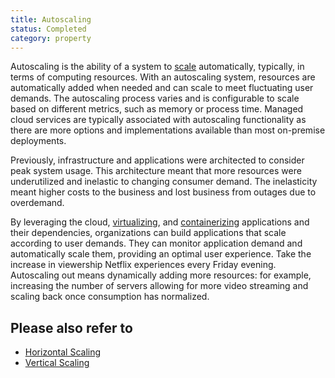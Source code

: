 ```yaml
---
title: Autoscaling
status: Completed
category: property
---
```


Autoscaling is the ability of a system to [scale](/scalability/) automatically, typically, in terms of computing resources. With an autoscaling system, resources are automatically added when needed and can scale to meet fluctuating user demands. The autoscaling process varies and is configurable to scale based on different metrics, such as memory or process time. Managed cloud services are typically associated with autoscaling functionality as there are more options and implementations available than most on-premise deployments.

Previously, infrastructure and applications were architected to consider peak system usage. This architecture meant that more resources were underutilized and inelastic to changing consumer demand. The inelasticity meant higher costs to the business and lost business from outages due to overdemand.

By leveraging the cloud, [virtualizing](/virtualization/), and [containerizing](/containerization/) applications and their dependencies, organizations can build applications that scale according to user demands. They can monitor application demand and automatically scale them, providing an optimal user experience. Take the increase in viewership Netflix experiences every Friday evening. Autoscaling out means dynamically adding more resources: for example, increasing the number of servers allowing for more video streaming and scaling back once consumption has normalized.

## Please also refer to
* [Horizontal Scaling](/horizontal_scaling/)
* [Vertical Scaling](/vertical_scaling/)
